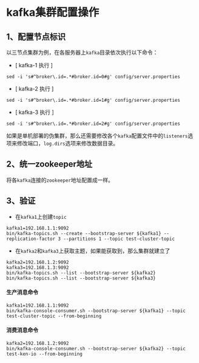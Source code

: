 # kafka集群配置操作
## 1、配置节点标识
以三节点集群为例，在各服务器上`kafka`目录依次执行以下命令：  
- [ kafka-1 执行 ]
```shell
sed -i 's#^broker\.id=.*#broker.id=0#g' config/server.properties
```
- [ kafka-2 执行 ]
```shell
sed -i 's#^broker\.id=.*#broker.id=1#g' config/server.properties
```
- [ kafka-3 执行 ]
```shell
sed -i 's#^broker\.id=.*#broker.id=2#g' config/server.properties
```
如果是单机部署的伪集群，那么还需要修改各个`kafka`配置文件中的`listeners`选项来修改端口，`log.dirs`选项来修改数据目录。

## 2、统一zookeeper地址
将各`kafka`连接的`zookeeper`地址配置成一样。

## 3、验证
- 在`kafka1`上创建`topic`
```shell
kafka1=192.168.1.1:9092
bin/kafka-topics.sh --create --bootstrap-server ${kafka1} --replication-factor 3 --partitions 1 --topic test-cluster-topic
```
- 在`kafka2`和`kafka3`上获取主题，如果能获取到，那么集群就建立了
```shell
kafka2=192.168.1.2:9092
kafka3=192.168.1.3:9092
bin/kafka-topics.sh --list --bootstrap-server ${kafka2}
bin/kafka-topics.sh --list --bootstrap-server ${kafka3}
```

#### 生产消息命令
```shell
kafka1=192.168.1.1:9092
bin/kafka-console-consumer.sh --bootstrap-server ${kafka1} --topic test-cluster-topic --from-beginning
```
#### 消费消息命令
```shell
kafka2=192.168.1.2:9092
bin/kafka-console-consumer.sh --bootstrap-server ${kafka2} --topic test-ken-io --from-beginning
```
